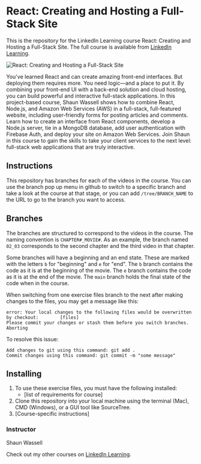 # React: Creating and Hosting a Full-Stack Site

This is the repository for the LinkedIn Learning course React: Creating and Hosting a Full-Stack Site. The full course is available from [LinkedIn Learning][lil-course-url].

![React: Creating and Hosting a Full-Stack Site][lil-thumbnail-url] 

You've learned React and can create amazing front-end interfaces. But deploying them requires more. You need logic—and a place to put it. By combining your front-end UI with a back-end solution and cloud hosting, you can build powerful and interactive full-stack applications. In this project-based course, Shaun Wassell shows how to combine React, Node.js, and Amazon Web Services (AWS) in a full-stack, full-featured website, including user-friendly forms for posting articles and comments. Learn how to create an interface from React components, develop a Node.js server, tie in a MongoDB database, add user authentication with Firebase Auth, and deploy your site on Amazon Web Services. Join Shaun in this course to gain the skills to take your client services to the next level: full-stack web applications that are truly interactive.

## Instructions

This repository has branches for each of the videos in the course. You can use the branch pop up menu in github to switch to a specific branch and take a look at the course at that stage, or you can add `/tree/BRANCH_NAME` to the URL to go to the branch you want to access.

## Branches

The branches are structured to correspond to the videos in the course. The naming convention is `CHAPTER#_MOVIE#`. As an example, the branch named `02_03` corresponds to the second chapter and the third video in that chapter. 

Some branches will have a beginning and an end state. These are marked with the letters `b` for "beginning" and `e` for "end". The `b` branch contains the code as it is at the beginning of the movie. The `e` branch contains the code as it is at the end of the movie. The `main` branch holds the final state of the code when in the course.

When switching from one exercise files branch to the next after making changes to the files, you may get a message like this:

    error: Your local changes to the following files would be overwritten by checkout:        [files]
    Please commit your changes or stash them before you switch branches.
    Aborting

To resolve this issue:

    Add changes to git using this command: git add .
	Commit changes using this command: git commit -m "some message"

## Installing

1. To use these exercise files, you must have the following installed:
   - [list of requirements for course]
2. Clone this repository into your local machine using the terminal (Mac), CMD (Windows), or a GUI tool like SourceTree.
3. [Course-specific instructions]

### Instructor

Shaun Wassell  

Check out my other courses on [LinkedIn Learning](https://www.linkedin.com/learning/instructors/shaun-wassell).

[lil-course-url]: https://www.linkedin.com/learning/react-creating-and-hosting-a-full-stack-site-15153869
[lil-thumbnail-url]: https://cdn.lynda.com/course/3209140/3209140-1662739930785-16x9.jpg

